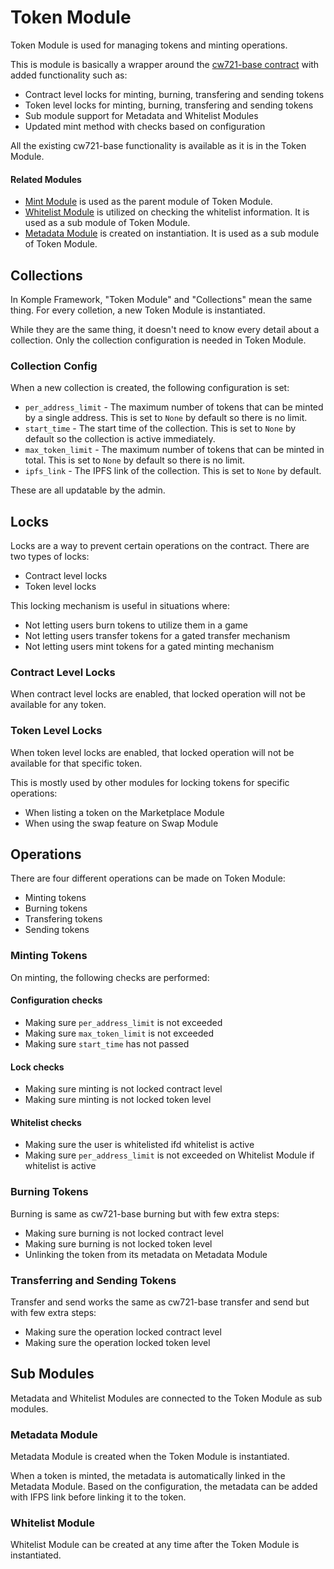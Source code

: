 # Token Module

Token Module is used for managing tokens and minting operations. 

This is module is basically a wrapper around the [cw721-base contract](https://github.com/CosmWasm/cw-nfts/tree/main/contracts/cw721-base) with added functionality such as:

- Contract level locks for minting, burning, transfering and sending tokens
- Token level locks for minting, burning, transfering and sending tokens
- Sub module support for Metadata and Whitelist Modules
- Updated mint method with checks based on configuration

All the existing cw721-base functionality is available as it is in the Token Module.

#### Related Modules

- [Mint Module](/docs/komple-framework/modules/06-Mint-Module.md) is used as the parent module of Token Module.
- [Whitelist Module](/docs/komple-framework/modules/09-Whitelist-Module.md) is utilized on checking the whitelist information. It is used as a sub module of Token Module.
- [Metadata Module](/docs/komple-framework/modules/05-Metadata-Module.md) is created on instantiation. It is used as a sub module of Token Module.

## Collections

In Komple Framework, "Token Module" and "Collections" mean the same thing. For every colletion, a new Token Module is instantiated.

While they are the same thing, it doesn't need to know every detail about a collection. Only the collection configuration is needed in Token Module.

### Collection Config

When a new collection is created, the following configuration is set:

- `per_address_limit` - The maximum number of tokens that can be minted by a single address. This is set to `None` by default so there is no limit.
- `start_time` - The start time of the collection. This is set to `None` by default so the collection is active immediately.
- `max_token_limit` - The maximum number of tokens that can be minted in total. This is set to `None` by default so there is no limit.
- `ipfs_link` - The IPFS link of the collection. This is set to `None` by default.

These are all updatable by the admin.

## Locks

Locks are a way to prevent certain operations on the contract. There are two types of locks:

- Contract level locks
- Token level locks

This locking mechanism is useful in situations where:

- Not letting users burn tokens to utilize them in a game
- Not letting users transfer tokens for a gated transfer mechanism
- Not letting users mint tokens for a gated minting mechanism

### Contract Level Locks

When contract level locks are enabled, that locked operation will not be available for any token.

### Token Level Locks

When token level locks are enabled, that locked operation will not be available for that specific token.

This is mostly used by other modules for locking tokens for specific operations:

- When listing a token on the Marketplace Module
- When using the swap feature on Swap Module

## Operations

There are four different operations can be made on Token Module:

- Minting tokens
- Burning tokens
- Transfering tokens
- Sending tokens

### Minting Tokens

On minting, the following checks are performed:

#### Configuration checks

- Making sure `per_address_limit` is not exceeded
- Making sure `max_token_limit` is not exceeded
- Making sure `start_time` has not passed

#### Lock checks

- Making sure minting is not locked contract level
- Making sure minting is not locked token level

#### Whitelist checks

- Making sure the user is whitelisted ifd whitelist is active
- Making sure `per_address_limit` is not exceeded on Whitelist Module if whitelist is active

### Burning Tokens

Burning is same as cw721-base burning but with few extra steps:

- Making sure burning is not locked contract level
- Making sure burning is not locked token level
- Unlinking the token from its metadata on Metadata Module

### Transferring and Sending Tokens

Transfer and send works the same as cw721-base transfer and send but with few extra steps:

- Making sure the operation locked contract level
- Making sure the operation locked token level

## Sub Modules

Metadata and Whitelist Modules are connected to the Token Module as sub modules.

### Metadata Module

Metadata Module is created when the Token Module is instantiated. 

When a token is minted, the metadata is automatically linked in the Metadata Module. Based on the configuration, the metadata can be added with IFPS link before linking it to the token.

### Whitelist Module

Whitelist Module can be created at any time after the Token Module is instantiated. 
